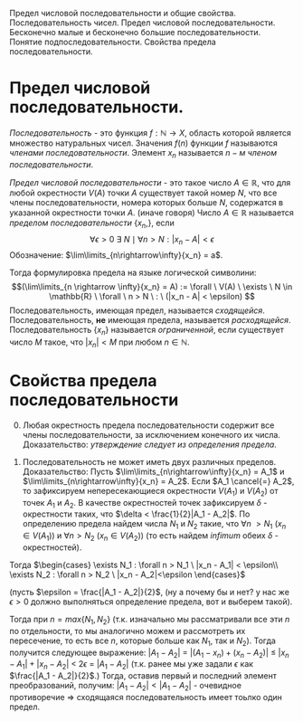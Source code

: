 Предел числовой последовательности и общие свойства. Последовательность чисел. Предел числовой последовательности. Бесконечно малые и бесконечно большие последовательности. Понятие подпоследовательности. Свойства предела последовательности.

# Предел числовой последовательности.
*Последовательность* - это функция $f:\mathbb{N} \rightarrow X$, область которой является множество натуральных чисел. 
Значения $f(n)$ функции $f$ называются *членами последовательности*.
Элемент $x_n$ называется $n-м$ *членом последовательности*.

*Предел числовой последовательности* - это такое число $A \in \mathbb{R}$, что для любой окрестности $V(A)$ точки $A$ существует такой номер $N$, что все члены последовательности, номера которых больше $N$, содержатся в указанной окрестности точки $A$.
(иначе говоря)
Число $A \in \mathbb{R}$ называется *пределом последовательности* {$x_n$,}, если $$\forall \epsilon > 0 \  \exists \  N \mid \forall n > N : |x_n - A| < \epsilon$$  Обозначение: $\lim\limits_{n\rightarrow\infty}{x_n} = a$.

Тогда формулировка предела на языке логической символини:
$$(\lim\limits_{n \rightarrow \infty}{x_n} = A) := \forall \ V(A) \ \exists \ N \in \mathbb{R} \ \forall \ n > N \ : \ (|x_n - A| < \epsilon) $$
Последовательность, имеющая предел, называется *сходящейся*.
Последовательность, **не** имеющая предела, называется *расходящейся*.
Последовательность {$x_n$} называется *ограниченной*, если существует число $M$ такое, что $|x_n| < M$ при любом $n \in \mathbb{N}$.

# Свойства предела последовательности
0. Любая окрестность предела последовательности содержит все члены последовательности, за исключением конечного их числа.
Доказательство: *утверждение следует из определения предела*.

1. Последовательность не может иметь двух различных пределов.
Доказательство:
Пусть $\lim\limits_{n\rightarrow\infty}{x_n} = A_1$ и $\lim\limits_{n\rightarrow\infty}{x_n} = A_2$. Если $A_1 \cancel{=} A_2$, то зафиксируем непересекающиеся окрестности $V(A_1)$ и $V(A_2)$ от точек $A_1$ и $A_2$. В качестве окрестностей точек зафиксируем $\delta$ - окрестности таких, что $\delta < \frac{1}{2}|A_1 - A_2|$. По определению предела найдем числа $N_1$ и $N_2$ такие, что $\forall n \ > N_1$ ($x_n \in V(A_1))$ и $\forall n > N_2$ $(x_n \in V(A_2))$ (то есть найдем *infimum* обеих $\delta$ - окрестностей).

Тогда $\begin{cases} \exists N_1 : \forall n > N_1 \ |x_n - A_1| < \epsilon\\ \exists N_2 : \forall n > N_2 \ |x_n - A_2|<\epsilon \end{cases}$ 

(пусть $\epsilon = \frac{|A_1 - A_2|}{2}$, (ну а почему бы и нет? у нас же  $\epsilon > 0$ должно выполняться определение предела, вот и выберем такой).

Тогда при $n = max \{N_1 , N_2 \}$ (т.к. изначально мы рассматривали все эти $n$ по отдельности, то мы аналогично можем и рассмотреть их пересечение, то есть все $n$, которые больше как $N_1$, так и $N_2$). Тогда получится следующее выражение:
$|A_1 - A_2|$ = $|(A_1 - x_n) + (x_n - A_2)|$ $\leq$ $|x_n - A_1| + |x_n - A_2|$ < $2\epsilon$ = $|A_1 - A_2|$ (т.к. ранее мы уже задали $\epsilon$ как $\frac{|A_1 - A_2|}{2}$.)
Тогда, оставив первый и последний элемент преобразований, получим:
$|A_1 - A_2| < |A_1 - A_2|$ - очевидное противоречие $\Longrightarrow$ сходящаяся последовательность имеет тоьлко один предел.
